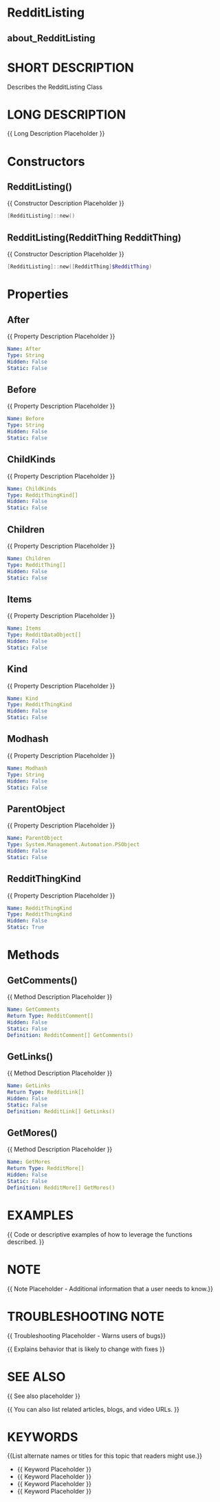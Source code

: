 # RedditListing
## about_RedditListing

# SHORT DESCRIPTION
Describes the RedditListing Class

# LONG DESCRIPTION
{{ Long Description Placeholder }}


# Constructors
## RedditListing()
{{ Constructor Description Placeholder }}

```powershell
[RedditListing]::new()
```

## RedditListing(RedditThing RedditThing)
{{ Constructor Description Placeholder }}

```powershell
[RedditListing]::new([RedditThing]$RedditThing)
```


# Properties
## After
{{ Property Description Placeholder }}

```yaml
Name: After
Type: String
Hidden: False
Static: False
```

## Before
{{ Property Description Placeholder }}

```yaml
Name: Before
Type: String
Hidden: False
Static: False
```

## ChildKinds
{{ Property Description Placeholder }}

```yaml
Name: ChildKinds
Type: RedditThingKind[]
Hidden: False
Static: False
```

## Children
{{ Property Description Placeholder }}

```yaml
Name: Children
Type: RedditThing[]
Hidden: False
Static: False
```

## Items
{{ Property Description Placeholder }}

```yaml
Name: Items
Type: RedditDataObject[]
Hidden: False
Static: False
```

## Kind
{{ Property Description Placeholder }}

```yaml
Name: Kind
Type: RedditThingKind
Hidden: False
Static: False
```

## Modhash
{{ Property Description Placeholder }}

```yaml
Name: Modhash
Type: String
Hidden: False
Static: False
```

## ParentObject
{{ Property Description Placeholder }}

```yaml
Name: ParentObject
Type: System.Management.Automation.PSObject
Hidden: False
Static: False
```

## RedditThingKind
{{ Property Description Placeholder }}

```yaml
Name: RedditThingKind
Type: RedditThingKind
Hidden: False
Static: True
```


# Methods
## GetComments()
{{ Method Description Placeholder }}

```yaml
Name: GetComments
Return Type: RedditComment[]
Hidden: False
Static: False
Definition: RedditComment[] GetComments()
```

## GetLinks()
{{ Method Description Placeholder }}

```yaml
Name: GetLinks
Return Type: RedditLink[]
Hidden: False
Static: False
Definition: RedditLink[] GetLinks()
```

## GetMores()
{{ Method Description Placeholder }}

```yaml
Name: GetMores
Return Type: RedditMore[]
Hidden: False
Static: False
Definition: RedditMore[] GetMores()
```


# EXAMPLES
{{ Code or descriptive examples of how to leverage the functions described. }}

# NOTE
{{ Note Placeholder - Additional information that a user needs to know.}}

# TROUBLESHOOTING NOTE
{{ Troubleshooting Placeholder - Warns users of bugs}}

{{ Explains behavior that is likely to change with fixes }}

# SEE ALSO
{{ See also placeholder }}

{{ You can also list related articles, blogs, and video URLs. }}

# KEYWORDS
{{List alternate names or titles for this topic that readers might use.}}

- {{ Keyword Placeholder }}
- {{ Keyword Placeholder }}
- {{ Keyword Placeholder }}
- {{ Keyword Placeholder }}    


